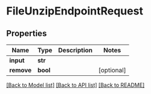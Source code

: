 # FileUnzipEndpointRequest


## Properties
Name | Type | Description | Notes
------------ | ------------- | ------------- | -------------
**input** | **str** |  | 
**remove** | **bool** |  | [optional] 

[[Back to Model list]](../#documentation-for-models) [[Back to API list]](../#documentation-for-api-endpoints) [[Back to README]](../)


